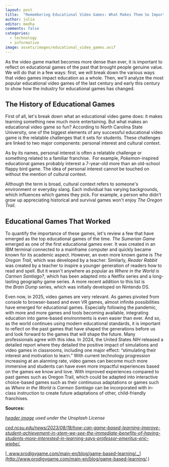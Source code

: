 ```yaml
---
layout: post
title:  "Remembering Educational Video Games: What Makes Them So Important to Us?"
author: julia
editor: medha
comments: false
categories:
  - technology
  - informative
image: assets/images/educational_video_games.avif
---
```


As the video game market becomes more dense than ever, it is important to reflect on educational games of the past that brought people genuine value. We will do that in a few ways: first, we will break down the various ways that video games impact education as a whole. Then, we'll analyze the most popular educational video games of the last century and early this century to show how the industry for educational games has changed. 

## The History of Educational Games

First of all, let's break down what an educational video game does: it makes learning something new much more entertaining. But what makes an educational video game so fun? According to North Carolina State University, one of the biggest elements of any successful educational video game is the relatable challenges that it sets for students. These challenges are linked to two major components: personal interest and cultural context.

As by its names, personal interest is often a relatable challenge or something related to a familiar franchise.  For example, _Pokemon_\-inspired educational games probably interest a 7-year-old more than an old-school flappy bird game. The idea of personal interest cannot be touched on without the mention of cultural context.

Although the term is broad, cultural context refers to someone's environment or everyday slang. Each individual has varying backgrounds, which influences which games they pick. For example, a person who didn't grow up appreciating historical and survival games won't enjoy _The Oregon Trail_. 

## Educational Games That Worked

To quantify the importance of these games, let's review a few that have emerged as the top educational games of the time. _The Sumerian Game_ emerged as one of the first educational games ever. It was created in an IBM terminal connected to a mainframe computer and quickly became known for its academic aspect. However, an even more known game is _The Oregon Trail_, which was developed by a teacher. Similarly, _Reader Rabbit_ was created by a teacher to inspire a younger generation of readers how to read and spell. But it wasn't anywhere as popular as _Where in the World is Carmen Santiago?_, which has been adapted into a Netflix series and a long-lasting geography game series. A more recent addition to this list is the _Brain Dump_ series, which was initially developed on Nintendo DS. 

Even now, in 2025, video games are very relevant. As games pivoted from console to browser-based and even VR games, almost infinite possibilities have emerged for educational games. Especially following the pandemic, with more and more games and tools becoming available, integrating education into game-based environments is even easier than ever. And so, as the world continues using modern educational standards, it is important to reflect on the past games that have shaped the generations before us and look forward to the games that will shape the future. Many professionals agree with this idea. In 2024, the United States _NIH_ released a detailed report where they detailed the positive impact of simulations and video games in classrooms, including one major effect: “stimulating their interest and motivation to learn.” With current technology progression increasing at an alarming rate, video games can become much more immersive and students can have even more impactful experiences based on the games we know and love. With improved experiences compared to past games such as Oregon Trail, which could be adapted into interactive choice-based games such as their continuous adaptations or games such as _Where in the World is Carmen Santiago_ can be incorporated with in-class instruction to create future adaptations of other, child-friendly franchises.  

**Sources:**

[_header image_](https://unsplash.com/photos/two-people-playing-sony-ps4-game-console-eCktzGjC-iU) _used under the Unsplash License_

[_ced.ncsu.edu/news/2023/08/18/how-can-game-based-learning-improve-student-achievement-in-stem-we-see-the-immediate-benefits-of-having-students-more-interested-in-learning-says-professor-emeritus-eric-wiebe/._](http://ced.ncsu.edu/news/2023/08/18/how-can-game-based-learning-improve-student-achievement-in-stem-we-see-the-immediate-benefits-of-having-students-more-interested-in-learning-says-professor-emeritus-eric-wiebe/.)

[_www.prodigygame.com/main-en/blog/game-based-learning/._](http://www.prodigygame.com/main-en/blog/game-based-learning/.)
